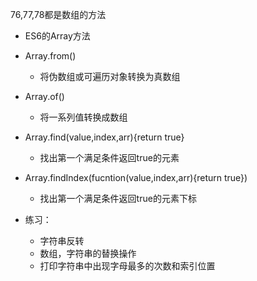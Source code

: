76,77,78都是数组的方法



-  ES6的Array方法
  - Array.from()
    - 将伪数组或可遍历对象转换为真数组
  - Array.of()
    - 将一系列值转换成数组
  - Array.find(value,index,arr){return true}
    - 找出第一个满足条件返回true的元素
  - Array.findIndex(fucntion(value,index,arr){return true})
    - 找出第一个满足条件返回true的元素下标

- 练习：
  - 字符串反转
  - 数组，字符串的替换操作
  - 打印字符串中出现字母最多的次数和索引位置